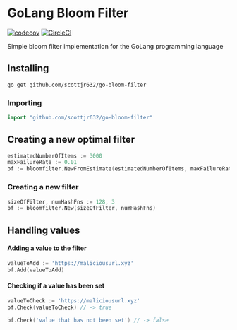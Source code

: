 # GoLang Bloom Filter 
[![codecov](https://codecov.io/gh/scottjr632/go-bloom-filter/branch/master/graph/badge.svg)](https://codecov.io/gh/scottjr632/go-bloom-filter) [![CircleCI](https://circleci.com/gh/scottjr632/go-bloom-filter.svg?style=svg)](https://circleci.com/gh/scottjr632/go-bloom-filter) 

Simple bloom filter implementation for the GoLang programming language  

## Installing
```bash
go get github.com/scottjr632/go-bloom-filter
```

### Importing
```go
import "github.com/scottjr632/go-bloom-filter"
```

## Creating a new optimal filter 
```go
estimatedNumberOfItems := 3000
maxFailureRate := 0.01
bf := bloomfilter.NewFromEstimate(estimatedNumberOfItems, maxFailureRate)
```

### Creating a new filter
```go
sizeOfFilter, numHashFns := 128, 3
bf := bloomfilter.New(sizeOfFilter, numHashFns)
```

## Handling values

#### Adding a value to the filter
```go
valueToAdd := 'https://maliciousurl.xyz'
bf.Add(valueToAdd)
```

#### Checking if a value has been set
```go
valueToCheck := 'https://maliciousurl.xyz'
bf.Check(valueToCheck) // -> true

bf.Check('value that has not been set') // -> false
```
